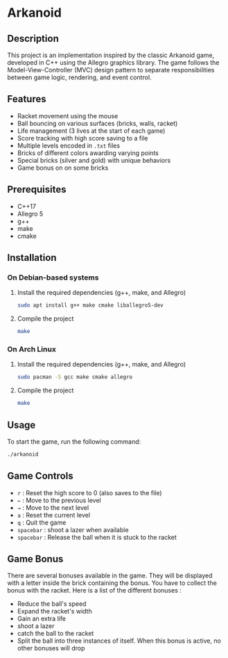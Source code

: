 # Arkanoid

## Description

This project is an implementation inspired by the classic Arkanoid game, developed in C++ using the Allegro graphics library. The game follows the Model-View-Controller (MVC) design pattern to separate responsibilities between game logic, rendering, and event control.

## Features

- Racket movement using the mouse
- Ball bouncing on various surfaces (bricks, walls, racket)
- Life management (3 lives at the start of each game)
- Score tracking with high score saving to a file
- Multiple levels encoded in `.txt` files
- Bricks of different colors awarding varying points
- Special bricks (silver and gold) with unique behaviors
- Game bonus on on some bricks

## Prerequisites

- C++17
- Allegro 5
- g++
- make
- cmake

## Installation

### On Debian-based systems

1. Install the required dependencies (g++, make, and Allegro)

    ```sh
    sudo apt install g++ make cmake liballegro5-dev
    ```

2. Compile the project

    ```sh
    make
    ```

### On Arch Linux

1. Install the required dependencies (g++, make, and Allegro)

    ```sh
    sudo pacman -S gcc make cmake allegro
    ```

2. Compile the project

    ```sh
    make
    ```

## Usage

To start the game, run the following command:

```sh
./arkanoid
```

## Game Controls

- `r` : Reset the high score to 0 (also saves to the file)
- `←` : Move to the previous level
- `→` : Move to the next level
- `a` : Reset the current level
- `q` : Quit the game
- `spacebar` : shoot a lazer when available
- `spacebar` : Release the ball when it is stuck to the racket

## Game Bonus

There are several bonuses available in the game. They will be displayed with
a letter inside the brick containing the bonus. You have to collect the
bonus with the racket. Here is a list of the different bonuses :

- Reduce the ball's speed
- Expand the racket's width
- Gain an extra life
- shoot a lazer
- catch the ball to the racket
- Split the ball into three instances of itself. When this bonus is
active, no other bonuses will drop
